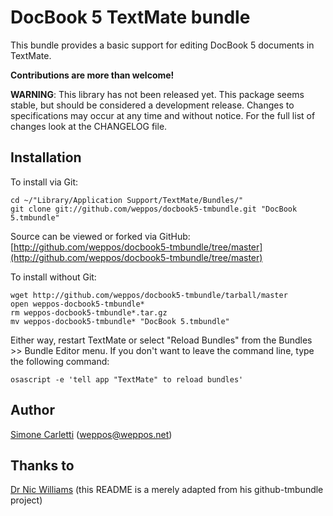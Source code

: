 # DocBook 5 TextMate bundle

This bundle provides a basic support for editing DocBook 5 documents in TextMate.

**Contributions are more than welcome!**


**WARNING**: This library has not been released yet. This package seems stable, but should be considered a development release.
Changes to specifications may occur at any time and without notice. For the full list of changes look at the CHANGELOG file. 


## Installation
 
To install via Git:

    cd ~/"Library/Application Support/TextMate/Bundles/"
    git clone git://github.com/weppos/docbook5-tmbundle.git "DocBook 5.tmbundle"

Source can be viewed or forked via GitHub: [http://github.com/weppos/docbook5-tmbundle/tree/master](http://github.com/weppos/docbook5-tmbundle/tree/master)

To install without Git:

    wget http://github.com/weppos/docbook5-tmbundle/tarball/master
    open weppos-docbook5-tmbundle*
    rm weppos-docbook5-tmbundle*.tar.gz
    mv weppos-docbook5-tmbundle* "DocBook 5.tmbundle"
 
Either way, restart TextMate or select "Reload Bundles" from the Bundles >> Bundle Editor menu.
If you don't want to leave the command line, type the following command:

    osascript -e 'tell app "TextMate" to reload bundles'


## Author

[Simone Carletti](http://www.simonecarletti.com) (<weppos@weppos.net>)


## Thanks to
 
[Dr Nic Williams](http://drnicwilliams.com/) (this README is a merely adapted from his github-tmbundle project)
